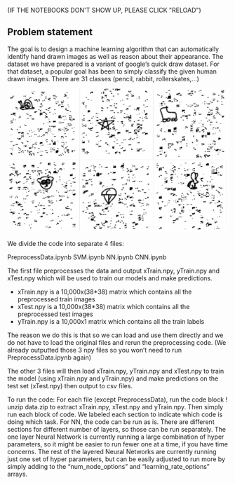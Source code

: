 (IF THE NOTEBOOKS DON'T SHOW UP, PLEASE CLICK "RELOAD")

## Problem statement

The goal is to design a machine learning algorithm that can automatically identify hand drawn images as well as reason about their appearance. The dataset we have prepared is a variant of google’s quick draw dataset. For that dataset, a popular goal has been to simply classify the given human drawn images. There are 31 classes (pencil, rabbit, rollerskates,...)

![title](img/intro.jpg)

We divide the code into separate 4 files:

PreprocessData.ipynb 
SVM.ipynb
NN.ipynb
CNN.ipynb

The first file preprocesses the data and output xTrain.npy, yTrain.npy and xTest.npy which will be used to train our models and make predictions.

- xTrain.npy is a 10,000x(38*38) matrix which contains all the preprocessed train images
- xTest.npy is a 10,000x(38*38) matrix which contains all the preprocessed test images
- yTrain.npy is a 10,000x1 matrix which contains all the train labels

The reason we do this is that so we can load and use them directly and we do not have to load the original files and rerun the preprocessing code. (We already outputted those 3 npy files so you won’t need to run PreprocessData.ipynb again)


The other 3 files will then load xTrain.npy, yTrain.npy and xTest.npy to train the model (using xTrain.npy and yTrain.npy) and make predictions on the test set (xTest.npy) then output to csv files.


To run the code:
For each file (except PreprocessData), run the code block ! unzip data.zip to extract xTrain.npy, xTest.npy and yTrain.npy. Then simply run each block of code. We labeled each section to indicate which code is doing which task.
For NN, the code can be run as is. There are different sections for different number of layers, so those can be run separately. The one layer Neural Network is currently running a large combination of hyper parameters, so it might be easier to run fewer one at a time, if you have time concerns. The rest of the layered Neural Networks are currently running just one set of hyper parameters, but can be easily adjusted to run more by simply adding to the “num_node_options” and “learning_rate_options” arrays.
